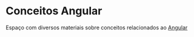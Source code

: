 # Conceitos Angular

Espaço com diversos materiais sobre conceitos relacionados ao [Angular](https://angular.io)